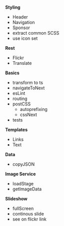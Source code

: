
**Styling**
- Header
- Navigation
- Sponsor
- extract common SCSS
- use icon set

**Rest**
- Flickr 
- Translate

**Basics**
- transform to ts
- navigateToNext
- esLint
- routing
- postCSS
  - autoprefixing
  - cssNext
- tests
  
**Templates**
- Links
- Text

**Data**
- copyJSON

**Image Service**
- loadStage
- getImageData

**Slideshow**
- fullScreen
- continous slide
- see on flickr link

